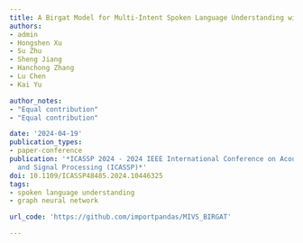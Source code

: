```yaml
---
title: A Birgat Model for Multi-Intent Spoken Language Understanding with Hierarchical Semantic Frames
authors:
- admin
- Hongshen Xu
- Su Zhu
- Sheng Jiang
- Hanchong Zhang
- Lu Chen
- Kai Yu

author_notes:
- "Equal contribution"
- "Equal contribution"

date: '2024-04-19'
publication_types:
- paper-conference
publication: '*ICASSP 2024 - 2024 IEEE International Conference on Acoustics, Speech
  and Signal Processing (ICASSP)*'
doi: 10.1109/ICASSP48485.2024.10446325
tags:
- spoken language understanding
- graph neural network

url_code: 'https://github.com/importpandas/MIVS_BIRGAT'

---
```

